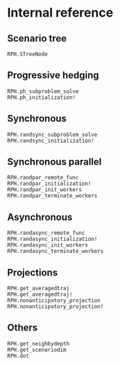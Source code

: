 # Internal reference

## Scenario tree
```@docs
RPH.STreeNode
```

## Progressive hedging
```@docs
RPH.ph_subproblem_solve
RPH.ph_initialization!
```

## Synchronous
```@docs
RPH.randsync_subproblem_solve
RPH.randsync_initialization!
```

## Synchronous parallel
```@docs
RPH.randpar_remote_func
RPH.randpar_initialization!
RPH.randpar_init_workers
RPH.randpar_terminate_workers
```

## Asynchronous
```@docs
RPH.randasync_remote_func
RPH.randasync_initialization!
RPH.randasync_init_workers
RPH.randasync_terminate_workers
```

## Projections
```@docs
RPH.get_averagedtraj
RPH.get_averagedtraj!
RPH.nonanticipatory_projection
RPH.nonanticipatory_projection!
```

## Others
```@docs
RPH.get_neighbydepth
RPH.get_scenariodim
RPH.dot
```

```@docs
```